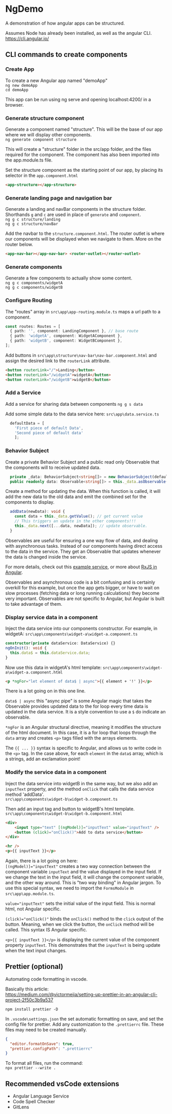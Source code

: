 # NgDemo

A demonstration of how angular apps can be structured.

Assumes Node has already been installed, as well as the angular CLI.\
https://cli.angular.io/

## CLI commands to create components

### Create App

To create a new Angular app named "demoApp"\
`ng new demoApp`\
`cd demoApp`

This app can be run using ng serve and opening localhost:4200/ in a browser.

### Generate structure component

Generate a component named "structure". This will be the base of our app where we will display other components. \
`ng generate component structure`

This will create a "structure" folder in the src/app folder, and the files required for the component. The component has also been imported into the app.module.ts file.

Set the structure component as the starting point of our app, by placing its selector in the `app.component.html`

```html
<app-structure></app-structure>
```

### Generate landing page and navigation bar

Generate a landing and navBar components in the structure folder. Shorthands `g` and `c` are used in place of `generate` and `component`.\
`ng g c structure/landing`\
`ng g c structure/navBar`

Add the navbar to the `structure.component.html`. The router outlet is where our components will be displayed when we navigate to them. More on the router below.

```html
<app-nav-bar></app-nav-bar> <router-outlet></router-outlet>
```

### Generate components

Generate a few components to actually show some content.\
`ng g c components/widgetA`\
`ng g c components/widgetB`

### Configure Routing

The "routes" array in `src\app\app-routing.module.ts` maps a url path to a component.

```ts
const routes: Routes = [
  { path: '', component: LandingComponent }, // base route
  { path: 'widgetA', component: WidgetAComponent },
  { path: 'widgetB', component: WidgetBComponent },
];
```

Add buttons in `src\app\structure\nav-bar\nav-bar.component.html` and assign the desired link to the `routerLink` attribute.

```html
<button routerLink="/">Landing</button>
<button routerLink="/widgetA">widgetA</button>
<button routerLink="/widgetB">widgetB</button>
```

### Add a Service
Add a service for sharing data between components
`ng g s data`

Add some simple data to the data service here:
`src\app\data.service.ts`
```ts
  defaultData = [
    'First piece of default Data',
    'Second piece of default data'
    ];
```
### Behavior Subject
Create a private Behavior Subject and a public read only Observable that the components will to receive updated data.
```ts
  private _data: BehaviorSubject<string[]> = new BehaviorSubject(defaultData);
  public readonly data: Observable<string[]> = this._data.asObservable();
```
Create a method for updating the data. When this function is called, it will add the new data to the old data and emit the combined set for the components to display.
```ts
  addData(newData): void {
    const data = this._data.getValue(); // get current value
    // This triggers an update in the other components!!!
    this._data.next([...data, newData]); // update observable.
  }
```

Observables are useful for ensuring a one way flow of data, and dealing with asynchronous tasks. Instead of our components having direct access to the data in the service. They get an Observable that updates whenever the data is changed inside the service.

For more details, check out this [example service](https://blog.angular-university.io/how-to-build-angular2-apps-using-rxjs-observable-data-services-pitfalls-to-avoid/), or more about [RxJS in Angular](https://angular.io/guide/rx-library#naming-conventions-for-observables). 

Observables and asynchronous code is a bit confusing and is certainly overkill for this example, but once the app gets bigger, or have to wait on slow processes (fetching data or long running calculations) they become very important. Observables are not specific to Angular, but Angular is built to take advantage of them.



### Display service data in a component
Inject the data service into our components constructor. For example, in widgetA:
`src\app\components\widget-a\widget-a.component.ts`
```ts
constructor(private dataService: DataService) {}
ngOnInit(): void {
  this.data$ = this.dataService.data;
}
```

Now use this data in widgetA's html template:
`src\app\components\widget-a\widget-a.component.html`
```html
<p *ngFor="let element of data$ | async">{{ element + '!' }}</p>
```
There is a lot going on in this one line.

`data$ | async` this "async pipe" is some Angular magic that takes the Observable provides updated data to the for loop every time data is updated in the data service. It is a style convention to use a `$` do indicate an observable. 

 `*ngFor` is an Angular structural directive, meaning it modifies the structure of the html document. In this case, it is a for loop that loops through the `data` array and creates `<p>` tags filled with the arrays elements.

 The `{{ ... }}` syntax is specific to Angular, and allows us to write code in the `<p>` tag. In the case above, for each `element` in the `data$` array, which is a strings, add an exclamation point!

### Modify the service data in a component
Inject the data service into widgetB in the same way, but we also add an `inputText` property, and the method `onClick` that calls the data service method 'addData'.\
`src\app\components\widget-b\widget-b.component.ts`

Then add an input tag and button to widgetB's html template.\
`src\app\components\widget-b\widget-b.component.html`
```html
<div>
    <input type="text" [(ngModel)]="inputText" value="inputText" />
    <button (click)="onClick()">Add to data service</button>
</div>

<hr />
<p>{{ inputText }}</p>
```
Again, there is a lot going on here:\
`[(ngModel)]="inputText"` creates a two way connection between the component variable `inputText` and the value displayed in the input field. If we change the text in the input field, it will change the component variable, and the other way around. This is "two way binding" in Angular jargon. To use this special syntax, we need to import the `FormsModule` in `src\app\app.module.ts`.

`value="inputText"` sets the initial value of the input field. This is normal html, not Angular specific.

`(click)="onClick()"` binds the `onClick()` method to the `click` output of the button. Meaning, when we click the button, the `onClick` method will be called. This syntax IS Angular specific.

`<p>{{ inputText }}</p>` is displaying the current value of the component property `inputText`. This demonstrates that the `inputText` is being update when the text input changes.
## Prettier (optional)

Automating code formatting in vscode.

Basically this article:\
https://medium.com/@victormejia/setting-up-prettier-in-an-angular-cli-project-2f50c3b9a537

`npm install prettier -D`

In `.vscode\settings.json` the set automatic formatting on save, and set the config file for prettier. Add any customization to the `.prettierrc` file. These files may need to be created manually.

```json
{
  "editor.formatOnSave": true,
  "prettier.configPath": ".prettierrc"
}
```

To format all files, run the command:\
 `npx prettier --write .`

## Recommended vsCode extensions
- Angular Language Service
- Code Spell Checker
- GitLens